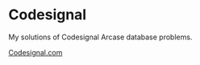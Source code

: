 # Codesignal

My solutions of Codesignal Arcase database problems.

[Codesignal.com](https://app.codesignal.com/)
